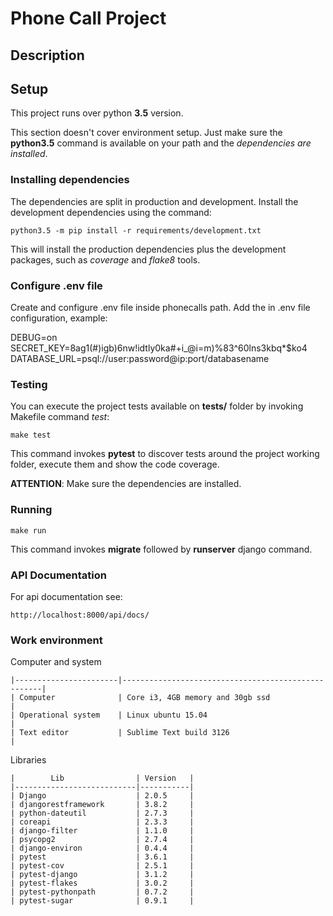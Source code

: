 
# Phone Call Project

## Description



## Setup

This project runs over python **3.5** version.

This section doesn't cover environment setup. Just make sure the **python3.5** command is available on your path and the *dependencies are installed*.


### Installing dependencies

The dependencies are split in production and development. Install the development dependencies using the command:

    python3.5 -m pip install -r requirements/development.txt

This will install the production dependencies plus the development packages, such as *coverage* and *flake8* tools.


### Configure .env file

Create and configure .env file inside phonecalls path. Add the in .env file configuration, example:
   
   DEBUG=on
   SECRET_KEY=8ag1(#)igb)6nw!idtly0ka#+i_@i=m)%83^60lns3kbq*$ko4
   DATABASE_URL=psql://user:password@ip:port/databasename


### Testing

You can execute the project tests available on **tests/** folder by invoking Makefile command *test*:

    make test

This command invokes **pytest** to discover tests around the project working folder, execute them and show the code coverage.

**ATTENTION**: Make sure the dependencies are installed.


### Running

    make run

This command invokes **migrate** followed by **runserver** django command.


### API Documentation

For api documentation see:

    http://localhost:8000/api/docs/


### Work environment

Computer and system

    |-----------------------|----------------------------------------------------|
    | Computer              | Core i3, 4GB memory and 30gb ssd                   |
    | Operational system    | Linux ubuntu 15.04                                 |
    | Text editor           | Sublime Text build 3126                            |


Libraries
    
    |        Lib                | Version   |
    |---------------------------|-----------|
    | Django                    | 2.0.5     |
    | djangorestframework       | 3.8.2     |
    | python-dateutil           | 2.7.3     | 
    | coreapi                   | 2.3.3     |
    | django-filter             | 1.1.0     |
    | psycopg2                  | 2.7.4     |
    | django-environ            | 0.4.4     |
    | pytest                    | 3.6.1     |
    | pytest-cov                | 2.5.1     |
    | pytest-django             | 3.1.2     |
    | pytest-flakes             | 3.0.2     |
    | pytest-pythonpath         | 0.7.2     |
    | pytest-sugar              | 0.9.1     |